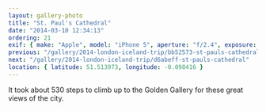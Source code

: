 ```yaml
---
layout: gallery-photo
title: "St. Paul's Cathedral"
date: "2014-03-10 12:34:13"
ordering: 21
exif: { make: "Apple", model: "iPhone 5", aperture: "f/2.4", exposure: "1/797" }
previous: "/gallery/2014-london-iceland-trip/bb52573-st-pauls-cathedral"
next: "/gallery/2014-london-iceland-trip/d6abeff-st-pauls-cathedral"
location: { latitude: 51.513973, longitude: -0.098416 }
---
```


It took about 530 steps to climb up to the Golden Gallery for these great views of the city.
